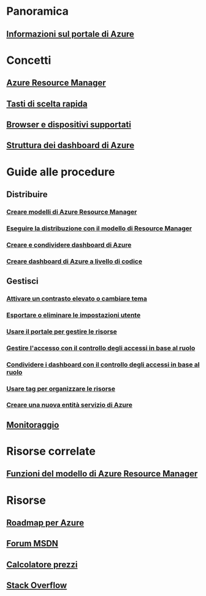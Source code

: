 # Panoramica
## [Informazioni sul portale di Azure](../azure-portal-overview.md)
# Concetti
## [Azure Resource Manager](../azure-resource-manager/resource-group-overview.md)
## [Tasti di scelta rapida](azure-portal-keyboard-shortcuts.md)
## [Browser e dispositivi supportati](azure-portal-supported-browsers-devices.md)
## [Struttura dei dashboard di Azure](azure-portal-dashboards-structure.md)
# Guide alle procedure
## Distribuire
### [Creare modelli di Azure Resource Manager](../azure-resource-manager/resource-group-authoring-templates.md)
### [Eseguire la distribuzione con il modello di Resource Manager](../azure-resource-manager/resource-group-template-deploy.md)
### [Creare e condividere dashboard di Azure](azure-portal-dashboards.md)
### [Creare dashboard di Azure a livello di codice](azure-portal-dashboards-create-programmatically.md)
## Gestisci
### [Attivare un contrasto elevato o cambiare tema](azure-portal-change-theme-high-contrast.md)
### [Esportare o eliminare le impostazioni utente](azure-portal-export-delete-settings.md)
### [Usare il portale per gestire le risorse](../azure-resource-manager/resource-group-portal.md)
### [Gestire l'accesso con il controllo degli accessi in base al ruolo](../role-based-access-control/role-assignments-portal.md)
### [Condividere i dashboard con il controllo degli accessi in base al ruolo](azure-portal-dashboard-share-access.md)
### [Usare tag per organizzare le risorse](../azure-resource-manager/resource-group-using-tags.md)
### [Creare una nuova entità servizio di Azure](../azure-resource-manager/resource-group-create-service-principal-portal.md)
## [Monitoraggio](../monitoring-and-diagnostics/monitoring-overview.md)

# Risorse correlate
## [Funzioni del modello di Azure Resource Manager](../azure-resource-manager/resource-group-template-functions.md)

# Risorse
## [Roadmap per Azure](https://azure.microsoft.com/roadmap/?category=monitoring-management)
## [Forum MSDN](https://social.msdn.microsoft.com/Forums/en-US/home?forum=windowsazuremanagement) 
## [Calcolatore prezzi](https://azure.microsoft.com/pricing/calculator/)
## [Stack Overflow](http://stackoverflow.com/questions/tagged/azure-management-portal)






